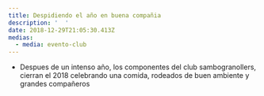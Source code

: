 ```yaml
---
title: Despidiendo el año en buena compañia
description: '  '
date: 2018-12-29T21:05:30.413Z
medias:
  - media: evento-club
---
```

* Despues de un intenso año, los componentes del club sambogranollers, cierran el  2018 celebrando una comida, rodeados de buen ambiente y grandes compañeros

